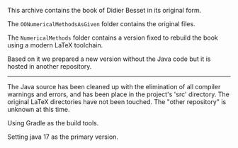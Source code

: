 This archive contains the book of Didier Besset in its original form. 

The `OONumericalMethodsAsGiven` folder contains the original files.

The `NumericalMethods` folder contains a version fixed to rebuild the book using a modern LaTeX toolchain.

Based on it we prepared a new version without the Java code but it is hosted in another repository.


<hr />

The Java source has been cleaned up with the elimination of all compiler warnings and errors, and has been
place in the project's 'src' directory. The original LaTeX directories have not been touched.  The 
"other repository" is unknown at this time.

Using Gradle as the build tools.

Setting java 17 as the primary version.
